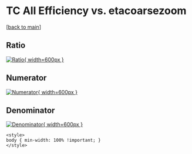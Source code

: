 # TC All Efficiency vs. etacoarsezoom

[[back to main](./)]



## Ratio

[![Ratio](../mtv/var/TC_0_eff_etacoarsezoom.png){ width=600px }](../mtv/var/TC_0_eff_etacoarsezoom.pdf)

## Numerator

[![Numerator](../mtv/num/TC_0_eff_etacoarsezoom_num0.png){ width=600px }](../mtv/num/TC_0_eff_etacoarsezoom_num0.pdf)

## Denominator

[![Denominator](../mtv/den/TC_0_eff_etacoarsezoom_den.png){ width=600px }](../mtv/den/TC_0_eff_etacoarsezoom_den.pdf)


``` {=html}
<style>
body { min-width: 100% !important; }
</style>
```
